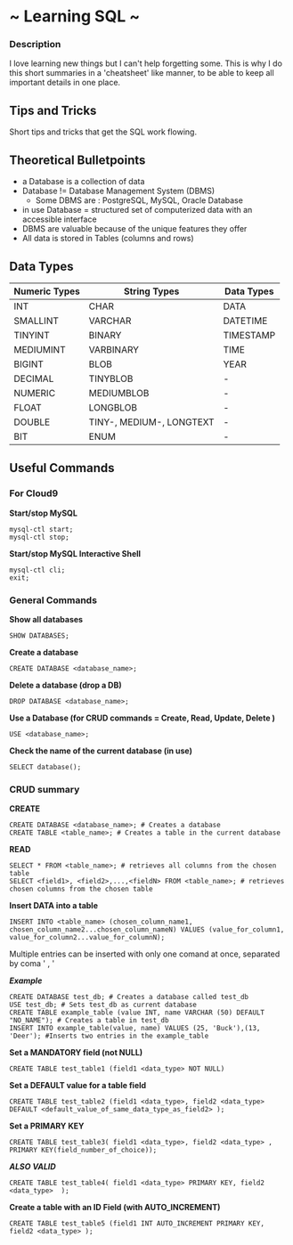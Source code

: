 # ~ Learning SQL ~

### Description
I love learning new things but I can't help forgetting some. This is why I do this short summaries in a 'cheatsheet' like manner, to be able to keep all important details in one place. 

## Tips and Tricks
Short tips and tricks that get the SQL work flowing.

## Theoretical Bulletpoints

- a Database is a collection of data
- Database != Database Management System (DBMS)
	- Some DBMS are : PostgreSQL, MySQL, Oracle Database
- in use Database = structured set of computerized data with an accessible interface
- DBMS are valuable because of the unique features they offer
- All data is stored in Tables (columns and rows)


## Data Types


| Numeric Types   | String Types 		 | Data Types 	|
| --------------- | ---------------------------- | ---------- 	| 
| INT		  | CHAR 	 		 | DATA 	|
| SMALLINT 	  | VARCHAR 	 		 | DATETIME 	|
| TINYINT 	  | BINARY 	 		 | TIMESTAMP 	|
| MEDIUMINT 	  | VARBINARY 	 		 | TIME 	|
| BIGINT 	  | BLOB 	 		 | YEAR 	|
| DECIMAL 	  | TINYBLOB 	 		 | - 		|
| NUMERIC 	  | MEDIUMBLOB 	 		 | - 		|
| FLOAT  	  | LONGBLOB 	 		 | - 		|
| DOUBLE 	  | TINY-, MEDIUM-, LONGTEXT	 | - 		|
| BIT 		  | ENUM 		    	 | - 		|



## Useful Commands

### For Cloud9

**Start/stop MySQL**
```
mysql-ctl start;
mysql-ctl stop;
```

**Start/stop MySQL Interactive Shell**

```
mysql-ctl cli;
exit;
```


### General Commands

**Show all databases** 

```
SHOW DATABASES; 
```

**Create a database**

```
CREATE DATABASE <database_name>;
```

**Delete a database (drop a DB)**
```
DROP DATABASE <database_name>;
```

**Use a Database (for CRUD commands = Create, Read, Update, Delete )**
```
USE <database_name>;
```

**Check the name of the current database (in use)**
```
SELECT database();
```

### CRUD summary ###
**CREATE**
``` 
CREATE DATABASE <database_name>; # Creates a database
CREATE TABLE <table_name>; # Creates a table in the current database 
```

**READ**
```
SELECT * FROM <table_name>; # retrieves all columns from the chosen table
SELECT <field1>, <field2>,...,<fieldN> FROM <table_name>; # retrieves chosen columns from the chosen table
```

**Insert DATA into a table**
``` 
INSERT INTO <table_name> (chosen_column_name1, chosen_column_name2...chosen_column_nameN) VALUES (value_for_column1, value_for_column2...value_for_columnN);
```

Multiple entries can be inserted with only one comand at once, separated by coma ' , '

_**Example**_

```
CREATE DATABASE test_db; # Creates a database called test_db
USE test_db; # Sets test_db as current database
CREATE TABLE example_table (value INT, name VARCHAR (50) DEFAULT "NO_NAME"); # Creates a table in test_db
INSERT INTO example_table(value, name) VALUES (25, 'Buck'),(13, 'Deer'); #Inserts two entries in the example_table
```

**Set a MANDATORY field (not NULL)**
``` 
CREATE TABLE test_table1 (field1 <data_type> NOT NULL)
```

**Set a DEFAULT value for a table field**
``` 
CREATE TABLE test_table2 (field1 <data_type>, field2 <data_type> DEFAULT <default_value_of_same_data_type_as_field2> );
```

**Set a PRIMARY KEY**
```
CREATE TABLE test_table3( field1 <data_type>, field2 <data_type> , PRIMARY KEY(field_number_of_choice));
```
_**ALSO VALID**_

```
CREATE TABLE test_table4( field1 <data_type> PRIMARY KEY, field2 <data_type>  );
```
**Create a table with an ID Field (with AUTO_INCREMENT)**
```
CREATE TABLE test_table5 (field1 INT AUTO_INCREMENT PRIMARY KEY, field2 <data_type> );
```
